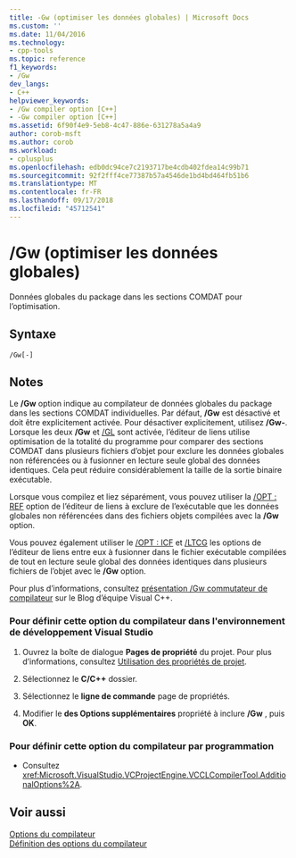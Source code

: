 ```yaml
---
title: -Gw (optimiser les données globales) | Microsoft Docs
ms.custom: ''
ms.date: 11/04/2016
ms.technology:
- cpp-tools
ms.topic: reference
f1_keywords:
- /Gw
dev_langs:
- C++
helpviewer_keywords:
- /Gw compiler option [C++]
- -Gw compiler option [C++]
ms.assetid: 6f90f4e9-5eb8-4c47-886e-631278a5a4a9
author: corob-msft
ms.author: corob
ms.workload:
- cplusplus
ms.openlocfilehash: edb0dc94ce7c2193717be4cdb402fdea14c99b71
ms.sourcegitcommit: 92f2fff4ce77387b57a4546de1bd4bd464fb51b6
ms.translationtype: MT
ms.contentlocale: fr-FR
ms.lasthandoff: 09/17/2018
ms.locfileid: "45712541"
---
```

# <a name="gw-optimize-global-data"></a>/Gw (optimiser les données globales)

Données globales du package dans les sections COMDAT pour l’optimisation.

## <a name="syntax"></a>Syntaxe

```
/Gw[-]
```

## <a name="remarks"></a>Notes

Le **/Gw** option indique au compilateur de données globales du package dans les sections COMDAT individuelles. Par défaut, **/Gw** est désactivé et doit être explicitement activée. Pour désactiver explicitement, utilisez **/Gw-**. Lorsque les deux **/Gw** et [/GL](../../build/reference/gl-whole-program-optimization.md) sont activée, l’éditeur de liens utilise optimisation de la totalité du programme pour comparer des sections COMDAT dans plusieurs fichiers d’objet pour exclure les données globales non référencées ou à fusionner en lecture seule global des données identiques. Cela peut réduire considérablement la taille de la sortie binaire exécutable.

Lorsque vous compilez et liez séparément, vous pouvez utiliser la [/OPT : REF](../../build/reference/opt-optimizations.md) option de l’éditeur de liens à exclure de l’exécutable que les données globales non référencées dans des fichiers objets compilées avec la **/Gw** option.

Vous pouvez également utiliser le [/OPT : ICF](../../build/reference/opt-optimizations.md) et [/LTCG](../../build/reference/ltcg-link-time-code-generation.md) les options de l’éditeur de liens entre eux à fusionner dans le fichier exécutable compilées de tout en lecture seule global des données identiques dans plusieurs fichiers de l’objet avec le **/Gw** option.

Pour plus d’informations, consultez [présentation /Gw commutateur de compilateur](http://blogs.msdn.com/b/vcblog/archive/2013/09/11/introducing-gw-compiler-switch.aspx) sur le Blog d’équipe Visual C++.

### <a name="to-set-this-compiler-option-in-the-visual-studio-development-environment"></a>Pour définir cette option du compilateur dans l'environnement de développement Visual Studio

1. Ouvrez la boîte de dialogue **Pages de propriété** du projet. Pour plus d’informations, consultez [Utilisation des propriétés de projet](../../ide/working-with-project-properties.md).

1. Sélectionnez le **C/C++** dossier.

1. Sélectionnez le **ligne de commande** page de propriétés.

1. Modifier le **des Options supplémentaires** propriété à inclure **/Gw** , puis **OK**.

### <a name="to-set-this-compiler-option-programmatically"></a>Pour définir cette option du compilateur par programmation

- Consultez <xref:Microsoft.VisualStudio.VCProjectEngine.VCCLCompilerTool.AdditionalOptions%2A>.

## <a name="see-also"></a>Voir aussi

[Options du compilateur](../../build/reference/compiler-options.md)<br/>
[Définition des options du compilateur](../../build/reference/setting-compiler-options.md)